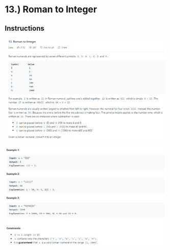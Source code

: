 # 13.) Roman to Integer


## Instructions

![Part 1.](../imgs/13_A.PNG)

![Part 2.](../imgs/13_B.PNG)
